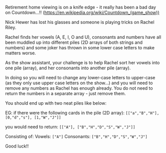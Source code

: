 Retirement home viewing is on a knife edge - it really has been a bad day on Countdown…!!
(https://en.wikipedia.org/wiki/Countdown_(game_show)) 

Nick Hewer has lost his glasses and someone is playing tricks on Rachel Riley. 

Rachel finds her vowels (A, E, I, O and U), consonants and numbers have all been muddled up into different piles (2D arrays of both strings and numbers) and some joker has thrown in some lower case letters to make matters worse.

As the show assistant, your challenge is to help Rachel sort her vowels into one pile (array), and her consonants into another pile (array). 

In doing so you will need to change any lower-case letters to upper-case (as they only use upper case letters on the show…) and you will need to remove any numbers as Rachel has enough already. You do not need to return the numbers in a separate array - just remove them.

You should end up with two neat piles like below:

EG: if there were the following cards in the pile (2D array):
`[["a","B","H"], [0,"d","s"], [1,"W","J"]]`

you would need to return:
`[["A"], ["B","H","D","S","W","J"]]`

Consisting of:
Vowels: `["A"]`
Consonants: `["B","H","D","S","W","J"]`

Good luck!!